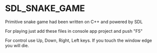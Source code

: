 # SDL_SNAKE_GAME
Primitive snake game had been written on C++ and powered by SDL

For playing just add these files in console app project and push "F5"

For control use Up, Down, Right, Left keys. If you touch the window edge you will die.

